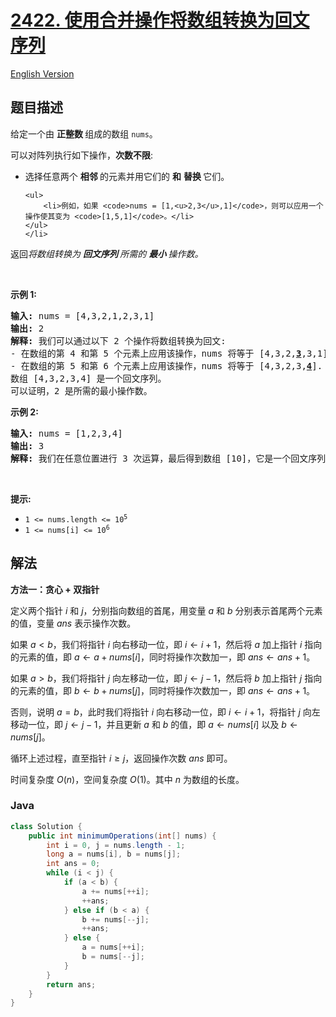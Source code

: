 # [2422. 使用合并操作将数组转换为回文序列](https://leetcode.cn/problems/merge-operations-to-turn-array-into-a-palindrome)

[English Version](/solution/2400-2499/2422.Merge%20Operations%20to%20Turn%20Array%20Into%20a%20Palindrome/README_EN.md)

## 题目描述

<p>给定一个由&nbsp;<strong>正整数&nbsp;</strong>组成的数组 <code>nums</code>。</p>

<p>可以对阵列执行如下操作，<strong>次数不限</strong>:</p>

<ul>
	<li>选择任意两个&nbsp;<strong>相邻&nbsp;</strong>的元素并用它们的&nbsp;<strong>和</strong>&nbsp;<strong>替换&nbsp;</strong>它们。

    <ul>
    	<li>例如，如果 <code>nums = [1,<u>2,3</u>,1]</code>，则可以应用一个操作使其变为 <code>[1,5,1]</code>。</li>
    </ul>
    </li>

</ul>

<p>返回<em>将数组转换为&nbsp;<strong>回文序列&nbsp;</strong>所需的&nbsp;<strong>最小&nbsp;</strong>操作数。</em></p>

<p>&nbsp;</p>

<p><strong>示例 1:</strong></p>

<pre>
<strong>输入:</strong> nums = [4,3,2,1,2,3,1]
<strong>输出:</strong> 2
<strong>解释:</strong> 我们可以通过以下 2 个操作将数组转换为回文:
- 在数组的第 4 和第 5 个元素上应用该操作，nums 将等于 [4,3,2,<strong><u>3</u></strong>,3,1].
- 在数组的第 5 和第 6 个元素上应用该操作，nums 将等于 [4,3,2,3,<strong><u>4</u></strong>].
数组 [4,3,2,3,4] 是一个回文序列。
可以证明，2 是所需的最小操作数。
</pre>

<p><strong>示例&nbsp;2:</strong></p>

<pre>
<strong>输入:</strong> nums = [1,2,3,4]
<strong>输出:</strong> 3
<strong>解释:</strong> 我们在任意位置进行 3 次运算，最后得到数组 [10]，它是一个回文序列。
</pre>

<p>&nbsp;</p>

<p><strong>提示:</strong></p>

<ul>
	<li><code>1 &lt;= nums.length &lt;= 10<sup>5</sup></code></li>
	<li><code>1 &lt;= nums[i] &lt;= 10<sup>6</sup></code></li>
</ul>

## 解法

**方法一：贪心 + 双指针**

定义两个指针 $i$ 和 $j$，分别指向数组的首尾，用变量 $a$ 和 $b$ 分别表示首尾两个元素的值，变量 $ans$ 表示操作次数。

如果 $a \lt b$，我们将指针 $i$ 向右移动一位，即 $i \leftarrow i + 1$，然后将 $a$ 加上指针 $i$ 指向的元素的值，即 $a \leftarrow a + nums[i]$，同时将操作次数加一，即 $ans \leftarrow ans + 1$。

如果 $a \gt b$，我们将指针 $j$ 向左移动一位，即 $j \leftarrow j - 1$，然后将 $b$ 加上指针 $j$ 指向的元素的值，即 $b \leftarrow b + nums[j]$，同时将操作次数加一，即 $ans \leftarrow ans + 1$。

否则，说明 $a = b$，此时我们将指针 $i$ 向右移动一位，即 $i \leftarrow i + 1$，将指针 $j$ 向左移动一位，即 $j \leftarrow j - 1$，并且更新 $a$ 和 $b$ 的值，即 $a \leftarrow nums[i]$ 以及 $b \leftarrow nums[j]$。

循环上述过程，直至指针 $i \ge j$，返回操作次数 $ans$ 即可。

时间复杂度 $O(n)$，空间复杂度 $O(1)$。其中 $n$ 为数组的长度。

### **Java**

```java
class Solution {
    public int minimumOperations(int[] nums) {
        int i = 0, j = nums.length - 1;
        long a = nums[i], b = nums[j];
        int ans = 0;
        while (i < j) {
            if (a < b) {
                a += nums[++i];
                ++ans;
            } else if (b < a) {
                b += nums[--j];
                ++ans;
            } else {
                a = nums[++i];
                b = nums[--j];
            }
        }
        return ans;
    }
}
```
